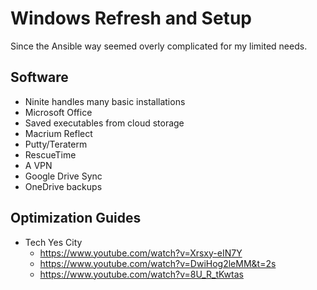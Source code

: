# Windows Refresh and Setup
Since the Ansible way seemed overly complicated for my limited needs.

## Software
- Ninite handles many basic installations
- Microsoft Office
- Saved executables from cloud storage
- Macrium Reflect
- Putty/Teraterm
- RescueTime
- A VPN
- Google Drive Sync
- OneDrive backups


## Optimization Guides
- Tech Yes City   
  - https://www.youtube.com/watch?v=Xrsxy-eIN7Y
  - https://www.youtube.com/watch?v=DwiHog2leMM&t=2s
  - https://www.youtube.com/watch?v=8U_R_tKwtas
